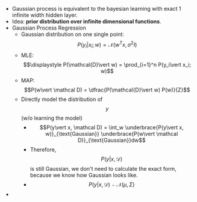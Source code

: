- Gaussian process is equivalent to the bayesian learning with exact 1 infinite width hidden layer.
- Idea: **prior distribution over infinite dimensional functions**.
- Gaussian Process Regression
	- Gaussian distribution on one single point: $$P(y_i\vert x_i; w)=\mathcal{N}(w^Tx, \sigma^2 I)$$
	- MLE: $$\displaystyle P(\mathcal{D}\vert w) = \prod_{i=1}^n P(y_i\vert x_i; w)$$
	- MAP: $$P(w\vert \mathcal D) = \dfrac{P(\mathcal{D}\vert w) P(w)}{Z}$$
	- Directly model the distribution of $$y$$ (w/o learning the model)
		- $$P(y\vert x, \mathcal D) = \int_w \underbrace{P(y\vert x, w)}_{\text{Gaussian}} \underbrace{P(w\vert \mathcal D)}_{\text{Gaussian}}dw$$
		- Therefore, $$P(y\vert x, \mathcal D)$$ is still Gaussian, we don't need to calculate the exact form, because we know how Gaussian looks like.
		- $$P(y\vert x, \mathcal D) \sim \mathcal{N}(\mu, \Sigma)$$
-